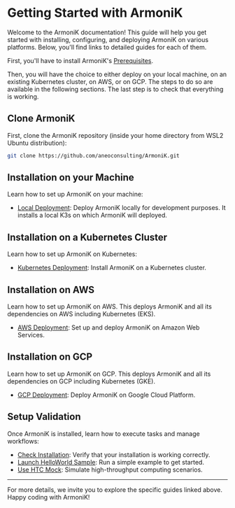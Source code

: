 # Getting Started with ArmoniK

Welcome to the ArmoniK documentation! This guide will help you get started with installing, configuring, and deploying ArmoniK on various platforms. Below, you'll find links to detailed guides for each of them.

First, you'll have to install ArmoniK's [Prerequisites](../getting-started/installation/prerequisites.md).

Then, you will have the choice to either deploy on your local machine, on an existing Kubernetes cluster, on AWS, or on GCP. The steps to do so are available in the following sections. The last step is to check that everything is working.

## Clone ArmoniK


First, clone the ArmoniK repository (inside your home directory from WSL2 Ubuntu distribution):

```bash [shell]
git clone https://github.com/aneoconsulting/ArmoniK.git
```


## Installation on your Machine

Learn how to set up ArmoniK on your machine:

- [Local Deployment](../getting-started/installation/local.md): Deploy ArmoniK locally for development purposes. It installs a local K3s on which ArmoniK will deployed.

## Installation on a Kubernetes Cluster

Learn how to set up ArmoniK on Kubernetes:

- [Kubernetes Deployment](../getting-started/installation/kubernetes.md): Install ArmoniK on a Kubernetes cluster.

## Installation on AWS

Learn how to set up ArmoniK on AWS. This deploys ArmoniK and all its dependencies on AWS including Kubernetes (EKS).

- [AWS Deployment](../getting-started/installation/aws.md): Set up and deploy ArmoniK on Amazon Web Services.

## Installation on GCP

Learn how to set up ArmoniK on GCP. This deploys ArmoniK and all its dependencies on GCP including Kubernetes (GKE).

- [GCP Deployment](../getting-started/installation/gcp.md): Deploy ArmoniK on Google Cloud Platform.

## Setup Validation

Once ArmoniK is installed, learn how to execute tasks and manage workflows:

- [Check Installation](../getting-started/execution/check.md): Verify that your installation is working correctly.
- [Launch HelloWorld Sample](../getting-started/execution/how-to-launch-HelloWorld-Sample.md): Run a simple example to get started.
- [Use HTC Mock](../getting-started/execution/how-to-use-htc-mock.md): Simulate high-throughput computing scenarios.

---

For more details, we invite you to explore the specific guides linked above. Happy coding with ArmoniK!